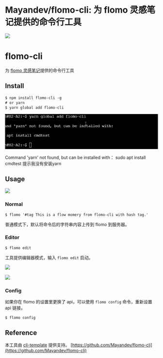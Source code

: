 # Mayandev/flomo-cli: 为 flomo 灵感笔记提供的命令行工具
[![](https://camo.githubusercontent.com/aa964d1e352156160b52f2aff5c08fc5378d80628a5a589531751109333cf3cb/68747470733a2f2f6d6179616e6465762e6f73732d636e2d68616e677a686f752e616c6979756e63732e636f6d2f755069632f666c6f6d6f2d636c692e706e67)
](https://camo.githubusercontent.com/aa964d1e352156160b52f2aff5c08fc5378d80628a5a589531751109333cf3cb/68747470733a2f2f6d6179616e6465762e6f73732d636e2d68616e677a686f752e616c6979756e63732e636f6d2f755069632f666c6f6d6f2d636c692e706e67)

# [](#flomo-cli)flomo-cli

为 [flomo 灵感笔记](https://flomoapp.com/)提供的命令行工具

## [](#install)Install

```shell
$ npm install flomo-cli -g
# or yarn
$ yarn global add flomo-cli
```

![](https://raw.githubusercontent.com/kunpeng9/PicgoPicture2020-10-18/master/20210208214810.png)

Command 'yarn' not found, but can be installed with：
sudo apt install cmdtest
 提示我没有安装yarn 
 
## [](#usage)Usage

[![](https://camo.githubusercontent.com/9e22dde56dc7bede87590de7376db250b9f2705197f6ae25e7ae976d88cd1f0d/68747470733a2f2f6d6179616e6465762e6f73732d636e2d68616e677a686f752e616c6979756e63732e636f6d2f755069632f666c6f6d6f2e706e67)
](https://camo.githubusercontent.com/9e22dde56dc7bede87590de7376db250b9f2705197f6ae25e7ae976d88cd1f0d/68747470733a2f2f6d6179616e6465762e6f73732d636e2d68616e677a686f752e616c6979756e63732e636f6d2f755069632f666c6f6d6f2e706e67)

### [](#normal)Normal

```shell
$ flomo '#tag This is a flow momery from flomo-cli with hash tag.'
```

普通模式下，默认将命令后的字符串内容上传到 flomo 到服务器。

### [](#editor)Editor

```shell
$ flomo edit
```

工具提供编辑器模式，输入 `flomo edit` 启动。

[![](https://camo.githubusercontent.com/139170d9be18b04ac6d95dd6a3e1df3043089cb7d16f98f06abaee6d9ad47618/68747470733a2f2f6d6179616e6465762e6f73732d636e2d68616e677a686f752e616c6979756e63732e636f6d2f755069632f6769746875622d666c6f6d6f2d636c692d6769662e676966)
](https://camo.githubusercontent.com/139170d9be18b04ac6d95dd6a3e1df3043089cb7d16f98f06abaee6d9ad47618/68747470733a2f2f6d6179616e6465762e6f73732d636e2d68616e677a686f752e616c6979756e63732e636f6d2f755069632f6769746875622d666c6f6d6f2d636c692d6769662e676966)

[![](https://camo.githubusercontent.com/5346e12513429255ac1bacd58992d0429ea4cce94e18c7698fafb6dcf6253386/68747470733a2f2f6d6179616e6465762e6f73732d636e2d68616e677a686f752e616c6979756e63732e636f6d2f755069632f696d6167652d32303231303131383130353135393834362e706e67)
](https://camo.githubusercontent.com/5346e12513429255ac1bacd58992d0429ea4cce94e18c7698fafb6dcf6253386/68747470733a2f2f6d6179616e6465762e6f73732d636e2d68616e677a686f752e616c6979756e63732e636f6d2f755069632f696d6167652d32303231303131383130353135393834362e706e67)

### [](#config)Config

如果你在 flomo 的设置里更换了 api，可以使用 `flomo config` 命令，重新设置 api 链接。

```shell
$ flomo config
```

## [](#reference)Reference

本工具由 [cli-template](https://github.com/Mayandev/cli-template) 提供支持。 
 [https://github.com/Mayandev/flomo-cli](https://github.com/Mayandev/flomo-cli)
